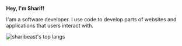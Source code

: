 **Hey, I'm Sharif!**

I'am a software developer. I use code to develop parts of websites and applications that users interact with.

![sharibeast's top langs](https://github-readme-stats.vercel.app/api/top-langs/?username=ecklf&card_width=445&hide=javascript,html,css,pug,sass&langs_count=6&layout=compact&title_color=5A67D8&icon_color=5A67D8&text_color=374151&bg_color=ffffff)
